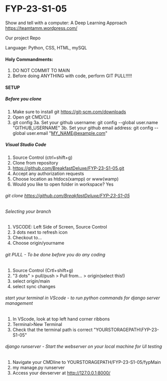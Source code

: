 # FYP-23-S1-05
Show and tell with a computer: A Deep Learning Approach
https://teamtamm.wordpress.com/

Our project Repo


Language: Python, CSS, HTML, mySQL

#### Holy Commandments:
1. DO NOT COMMIT TO MAIN
2. Before doing ANYTHING with code, perform GIT PULL!!!!!

#### SETUP

##### Before you clone
1. Make sure to install git https://git-scm.com/downloads
2. Open git CMD/CLI
3. git config
3a. Set your github username: git config --global user.name "GITHUB_USERNAME"
3b. Set your github email address: git config --global user.email "MY_NAME@example.com"


##### Visual Studio Code
1. Source Control (ctrl+shift+g)
2. Clone from repository
3. https://github.com/BreakfastDeluxe/FYP-23-S1-05.git
4. Accept any authorization requests
5. Choose location as htdocs(xampp) or www(wamp)
6. Would you like to open folder in workspace? Yes

###### git clone https://github.com/BreakfastDeluxe/FYP-23-S1-05

###### Selecting your branch
1. VSCODE: Left Side of Screen, Source Control
2. 3 dots next to refresh icon
3. Checkout to...
4. Choose origin/yourname

###### git PULL - To be done before you do any coding
1. Source Control (Crtl+shift+g)
2. "3 dots" > pull/push > Pull from... > origin(select this!)
3. select origin/main
4. select sync changes

###### start your terminal in VScode - to run python commands for django server management
1. In VScode, look at top left hand corner ribbons
2. Terminal>New Terminal
3. Check that the terminal path is correct "YOURSTORAGEPATH\FYP-23-S1-05"

###### django runserver - Start the webserver on your local machine for UI testing
1. Navigate your CMDline to YOURSTORAGEPATH/FYP-23-S1-05/fypMain
2. my manage.py runserver
3. Access your devserver at http://127.0.0.1:8000/
